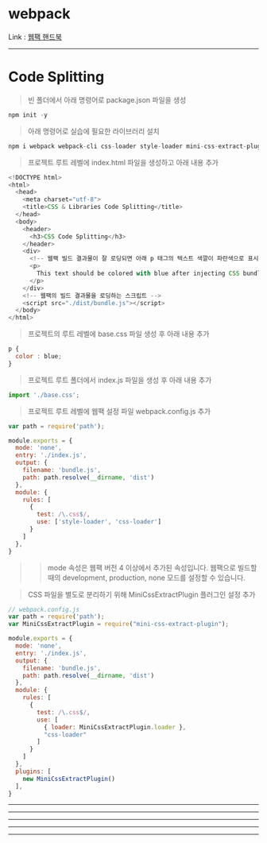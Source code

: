 # webpack

Link : [웹팩 핸드북](https://joshua1988.github.io/webpack-guide/tutorials/code-splitting.html "웹팩 핸드북")

------------

# Code Splitting

> 빈 폴더에서 아래 명령어로 package.json 파일을 생성

```javascript
npm init -y
```

> 아래 명령어로 실습에 필요한 라이브러리 설치

```javascript
npm i webpack webpack-cli css-loader style-loader mini-css-extract-plugin -D
```

> 프로젝트 루트 레벨에 index.html 파일을 생성하고 아래 내용 추가

```javascript
<!DOCTYPE html>
<html>
  <head>
    <meta charset="utf-8">
    <title>CSS & Libraries Code Splitting</title>
  </head>
  <body>
    <header>
      <h3>CSS Code Splitting</h3>
    </header>
    <div>
      <!-- 웹팩 빌드 결과물이 잘 로딩되면 아래 p 태그의 텍스트 색깔이 파란색으로 표시됨 -->
      <p>
        This text should be colored with blue after injecting CSS bundle
      </p>
    </div>
    <!-- 웹팩의 빌드 결과물을 로딩하는 스크립트 -->
    <script src="./dist/bundle.js"></script>
  </body>
</html>
```

> 프로젝트의 루트 레벨에 base.css 파일 생성 후 아래 내용 추가

```javascript
p {
  color : blue;
}
```

> 프로젝트 루트 폴더에서 index.js 파일을 생성 후 아래 내용 추가

```javascript
import './base.css';
```

> 프로젝트 루트 레벨에 웹팩 설정 파일 webpack.config.js 추가

```javascript
var path = require('path');

module.exports = {
  mode: 'none',
  entry: './index.js',
  output: {
    filename: 'bundle.js',
    path: path.resolve(__dirname, 'dist')
  },
  module: {
    rules: [
      {
        test: /\.css$/,
        use: ['style-loader', 'css-loader']
      }
    ]
  },
}
```

>> mode 속성은 웹팩 버전 4 이상에서 추가된 속성입니다. 웹팩으로 빌드할 때의 development, production, none 모드를 설정할 수 있습니다.

> CSS 파일을 별도로 분리하기 위해 MiniCssExtractPlugin 플러그인 설정 추가

```javascript
// webpack.config.js
var path = require('path');
var MiniCssExtractPlugin = require("mini-css-extract-plugin");

module.exports = {
  mode: 'none',
  entry: './index.js',
  output: {
    filename: 'bundle.js',
    path: path.resolve(__dirname, 'dist')
  },
  module: {
    rules: [
      {
        test: /\.css$/,
        use: [
          { loader: MiniCssExtractPlugin.loader },
          "css-loader"
        ]
      }
    ]
  },
  plugins: [
    new MiniCssExtractPlugin()
  ],
}
```

------------
------------
------------
------------
------------